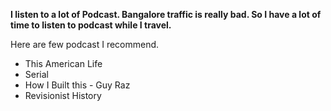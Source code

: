 **I listen to a lot of Podcast. Bangalore traffic is really bad. So I have a lot of time to listen to podcast while I travel.**

Here are few podcast I recommend.  


- This American Life
- Serial
- How I Built this - Guy Raz
- Revisionist History
